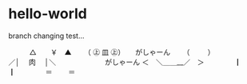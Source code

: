 # hello-world

branch changing test...

　　　△　　￥　▲
 　　（ ㊤ 皿 ㊤）　　がしゃーん
 　　（   　 　）　　　　　　
 　／│ 　肉　 │＼　　　　　　　がしゃーん
 ＜　＼＿＿__／　＞
 　　　　┃　　　┃
 　　　　＝ 　　＝
